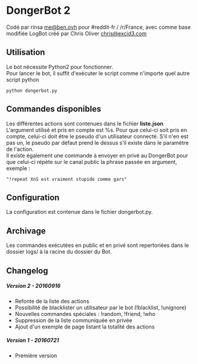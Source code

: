 DongerBot 2
============

Codé par rinsa <me@ben.ovh> pour #reddit-fr / /r/France, avec comme base modifiée LogBot créé par Chris Oliver <chris@excid3.com>

Utilisation
-----

Le bot nécessite Python2 pour fonctionner.  
Pour lancer le bot, il suffit d'exécuter le script comme n'importe quel autre script python

    python dongerbot.py

Commandes disponibles
-----

Les différentes actions sont contenues dans le fichier **liste.json**  
L'argument utilisé et pris en compte est %s. Pour que celui-ci soit pris en compte, celui-ci doit être le pseudo d'un utilisateur connecté. S'il n'en est pas un, le pseudo par défaut prend le dessus s'il existe dans le paramètre de l'action.  
Il existe également une commande à envoyer en privé au DongerBot pour que celui-ci répète sur le canal public la phrase passée en argument, exemple :  

    "!repeat XnS est vraiment stupide comme gars"


Configuration
-----

La configuration est contenue dans le fichier dongerbot.py.


Archivage
-----

Les commandes exécutées en public et en privé sont repertoriées dans le dossier logs/ à la racine du dossier du Bot.

Changelog
-----

##### Version 2 - 20160916
- Refonte de la liste des actions
- Possibilité de blacklister un utilisateur par le bot (!blacklist, !unignore)
- Nouvelles commandes spéciales : !random, !friend, !who
- Suppression de la liste communiquée en privée
- Ajout d'un exemple de page listant la totalité des actions

##### Version 1 - 20160721
- Première version
